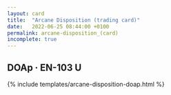 ```yaml
---
layout: card
title:  "Arcane Disposition (trading card)"
date:   2022-06-25 08:44:00 +0100
permalink: arcane-disposition_(card)
incomplete: true
---
```


## DOAp &middot; EN-103 U

{% include templates/arcane-disposition-doap.html %}